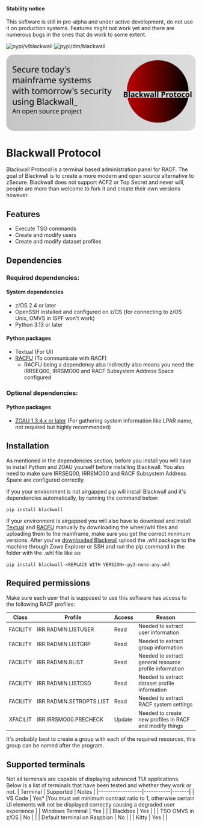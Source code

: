 #### Stability notice
This software is still in pre-alpha and under active development, do not use it on production systems. Features might not work yet and there are numerous bugs in the ones that do work to some extent.

![pypi/v/blackwall](https://badgen.net/pypi/v/blackwall) ![pypi/dm/blackwall](https://badgen.net/pypi/dm/blackwall) 

![Blackwall Logo](blackwall_banner.svg)
# Blackwall Protocol
Blackwall Protocol is a terminal based administration panel for RACF. The goal of Blackwall is to create a more modern and open source alternative to zSecure. Blackwall does not support ACF2 or Top Secret and never will, people are more than welcome to fork it and create their own versions however.

## Features
- Execute TSO commands
- Create and modify users
- Create and modify dataset profiles

## Dependencies
### Required dependencies:
#### System dependencies
- z/OS 2.4 or later
- OpenSSH installed and configured on z/OS (for connecting to z/OS Unix, OMVS in ISPF won't work)
- Python 3.13 or later
#### Python packages
- Textual (For UI)
- [RACFU](https://github.com/ambitus/racfu) (To communicate with RACF)
  - RACFU being a dependency also indirectly also means you need the IRRSEQ00, IRRSMO00 and RACF Subsystem Address Space configured

### Optional dependencies:
#### Python packages
- [ZOAU 1.3.4.x or later](https://www.ibm.com/docs/en/zoau/1.3.x) (For gathering system information like LPAR name, not required but highly recommended)

## Installation
As mentioned in the dependencies section, before you install you will have to install Python and ZOAU yourself before installing Blackwall. You also need to make sure IRRSEQ00, IRRSMO00 and RACF Subsystem Address Space are configured correctly. 

If you your environment is not airgapped pip will install Blackwall and it's dependencies automatically, by running the command below:
```
pip install blackwall
```
If your environment is airgapped you will also have to download and install [Textual](https://pypi.org/project/textual/) and [RACFU](https://pypi.org/project/racfu/) manually by downloading the wheel/whl files and uploading them to the mainframe, make sure you get the correct minimum versions.
After you've [downloaded Blackwall](https://pypi.org/project/blackwall/) upload the .whl package to the machine through Zowe Explorer or SSH and run the pip command in the folder with the .whl file like so:
```
pip install blackwall-<REPLACE WITH VERSION>-py3-none-any.whl 
```

## Required permissions
Make sure each user that is supposed to use this software has access to the following RACF profiles:

| Class    | Profile             | Access | Reason |
|----------|---------------------|--------|--------|
| FACILITY |IRR.RADMIN.LISTUSER | Read   |Needed to extract user information       |
| FACILITY |IRR.RADMIN.LISTGRP  | Read   |Needed to extract group information       |
| FACILITY |IRR.RADMIN.RLIST    | Read   |Needed to extract general resource profile information       |
| FACILITY |IRR.RADMIN.LISTDSD   | Read   |Needed to extract dataset profile information     |
| FACILITY |IRR.RADMIN.SETROPTS.LIST | Read   |Needed to extract RACF system settings     |
| XFACILIT |IRR.IRRSMO00.PRECHECK    | Update   |Needed to create new profiles in RACF and modify things     |

It's probably best to create a group with each of the required resources, this group can be named after the program.

## Supported terminals
Not all terminals are capable of displaying advanced TUI applications. Below is a list of terminals that have been tested and whether they work or not.
| Terminal         | Supported | Notes |
|------------------|-----------|-------|
| VS Code          | Yes*          |You must set minimum contrast ratio to 1, otherwise certain UI elements will not be displayed correctly causing a degraded user experience       |
| Windows Terminal | Yes          |       |
| Blackbox         | Yes          |       |
| TSO OMVS in z/OS | No          |       |
| Default terminal on Raspbian | No          |       |
| Kitty | Yes          |       |